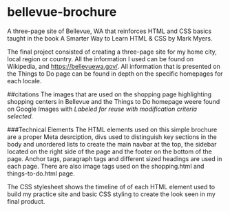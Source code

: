 # bellevue-brochure
A three-page site of Bellevue, WA that reinforces HTML and CSS basics taught in the book
A Smarter Way to Learn HTML & CSS by Mark Myers. 

The final project consisted of creating a three-page site for my home city, local region or country. All the information
I used can be found on Wikipedia, and https://bellevuewa.gov/. All information that is presented on the Things to Do page
can be found in depth on the specific homepages for each locale.

##citations
The images that are used on the shopping page highlighting shopping centers in Bellevue and the Things to Do homepage
weere found on Google Images with *Labeled for reuse with modification criteria selected.* 

###Technical Elements
The HTML elements used on this simple brochure are a proper Meta desrciption, divs used to distinguish key sections in the body and unordered lists to create the main navbar at the top, the sidebar located on the right side of the page and the footer on the bottom of the page. Anchor tags, paragraph tags and different sized headings are used in each page. There are also image tags used on the shopping.html and things-to-do.html page. 

The CSS stylesheet shows the timeline of of each HTML element used to build my practice site and basic CSS styling to create
the look seen in my final product.
